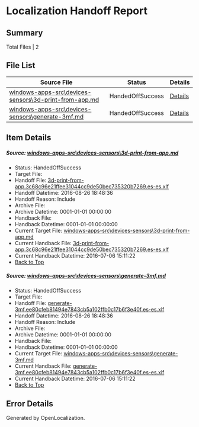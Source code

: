# <a name='report-top'></a> Localization Handoff Report

## Summary
 Total Files | 2

## File List
 Source File | Status | Details 
 ----------- | ------ | ------- 
 [windows-apps-src\devices-sensors\3d-print-from-app.md](https://github.com/Microsoft/windows-apps/blob/76450022829680cbc4a183fb5c9c17e932b5f54e/windows-apps-src/devices-sensors/3d-print-from-app.md) | HandedOffSuccess | [Details](#caf1a161d486750a9981c809ff341d2fff35b1413315)
 [windows-apps-src\devices-sensors\generate-3mf.md](https://github.com/Microsoft/windows-apps/blob/c790d57e72a75ec28e376722f8d87c2655b18c42/windows-apps-src/devices-sensors/generate-3mf.md) | HandedOffSuccess | [Details](#1d291173cc68d4eedcbc2918f308be1489105a083355)

## Item Details
##### <a name='caf1a161d486750a9981c809ff341d2fff35b1413315'></a> Source: [windows-apps-src\devices-sensors\3d-print-from-app.md](https://github.com/Microsoft/windows-apps/blob/76450022829680cbc4a183fb5c9c17e932b5f54e/windows-apps-src/devices-sensors/3d-print-from-app.md)
* Status: HandedOffSuccess
* Target File: 
* Handoff File: [3d-print-from-app.3c68c96e21ffee31044cc9de50bec735320b7269.es-es.xlf](https://github.com/Microsoft/WDG.handoff/blob/408c14badfc5fd58df32b8982251f893beb81d3b/ol-handoff/Microsoft/windows-apps.es-es/master/3d-print-from-app.3c68c96e21ffee31044cc9de50bec735320b7269.es-es.xlf)
* Handoff Datetime: 2016-08-26 18:48:36
* Handoff Reason: Include
* Archive File: 
* Archive Datetime: 0001-01-01 00:00:00
* Handback File: 
* Handback Datetime: 0001-01-01 00:00:00
* Current Target File: [windows-apps-src\devices-sensors\3d-print-from-app.md](https://github.com/Microsoft/windows-apps.es-es/blob/e53f454bc4c461b2434c3387589e28a597068263/windows-apps-src/devices-sensors/3d-print-from-app.md)
* Current Handback File: [3d-print-from-app.3c68c96e21ffee31044cc9de50bec735320b7269.es-es.xlf](https://github.com/Microsoft/WDG.handback/blob/45ea58b222954eb601000ff83302f042237b5a2e/ol-handback/Microsoft/windows-apps.es-es/master/3d-print-from-app.3c68c96e21ffee31044cc9de50bec735320b7269.es-es.xlf)
* Current Handback Datetime: 2016-07-06 15:11:22
* [Back to Top](#report-top)

##### <a name='1d291173cc68d4eedcbc2918f308be1489105a083355'></a> Source: [windows-apps-src\devices-sensors\generate-3mf.md](https://github.com/Microsoft/windows-apps/blob/c790d57e72a75ec28e376722f8d87c2655b18c42/windows-apps-src/devices-sensors/generate-3mf.md)
* Status: HandedOffSuccess
* Target File: 
* Handoff File: [generate-3mf.ee80cfeb81494e7843cb5a102ffb0c17b6f3e40f.es-es.xlf](https://github.com/Microsoft/WDG.handoff/blob/408c14badfc5fd58df32b8982251f893beb81d3b/ol-handoff/Microsoft/windows-apps.es-es/master/generate-3mf.ee80cfeb81494e7843cb5a102ffb0c17b6f3e40f.es-es.xlf)
* Handoff Datetime: 2016-08-26 18:48:36
* Handoff Reason: Include
* Archive File: 
* Archive Datetime: 0001-01-01 00:00:00
* Handback File: 
* Handback Datetime: 0001-01-01 00:00:00
* Current Target File: [windows-apps-src\devices-sensors\generate-3mf.md](https://github.com/Microsoft/windows-apps.es-es/blob/e53f454bc4c461b2434c3387589e28a597068263/windows-apps-src/devices-sensors/generate-3mf.md)
* Current Handback File: [generate-3mf.ee80cfeb81494e7843cb5a102ffb0c17b6f3e40f.es-es.xlf](https://github.com/Microsoft/WDG.handback/blob/45ea58b222954eb601000ff83302f042237b5a2e/ol-handback/Microsoft/windows-apps.es-es/master/generate-3mf.ee80cfeb81494e7843cb5a102ffb0c17b6f3e40f.es-es.xlf)
* Current Handback Datetime: 2016-07-06 15:11:22
* [Back to Top](#report-top)


## Error Details

Generated by OpenLocalization.

